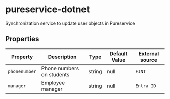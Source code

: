 # pureservice-dotnet

Synchronization service to update user objects in Pureservice

## Properties

| Property      | Description               | Type   | Default Value | External source |
|---------------|---------------------------|--------|---------------|-----------------|
| `phonenumber` | Phone numbers on students | string | null          | `FINT`          |
| `manager`     | Employee manager          | string | null          | `Entra ID`      |